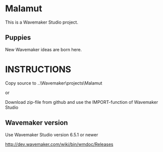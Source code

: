 Malamut
=======
This is a Wavemaker Studio project. 

Puppies
-------
New Wavemaker ideas are born here.

INSTRUCTIONS
============
 Copy source to  ..\Wavemaker\projects\Malamut 
 
 or
 
 Download zip-file from github and use the IMPORT-function of Wavemaker Studio



Wavemaker version 
-----------------
Use Wavemaker Studio version  6.5.1 or newer

http://dev.wavemaker.com/wiki/bin/wmdoc/Releases
